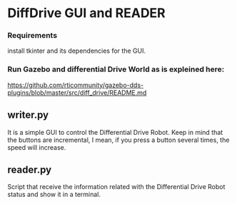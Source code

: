# DiffDrive GUI and READER


### Requirements
install tkinter and its dependencies for the GUI.

### Run Gazebo and differential Drive World as is expleined here:
https://github.com/rticommunity/gazebo-dds-plugins/blob/master/src/diff_drive/README.md

## writer.py 
It is a simple GUI to control the Differential Drive Robot.
Keep in mind that the buttons are incremental, I mean,
if you press a button several times, the speed will increase.


## reader.py
Script that receive the information related with the Differential Drive Robot status and show it in a terminal.